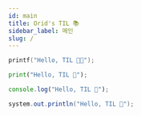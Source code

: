 ```yaml
---
id: main
title: Orid's TIL 📚
sidebar_label: 메인
slug: /
---
```


```c
printf("Hello, TIL 👨‍💻");
```

```python
print("Hello, TIL 🥳");
```

```javascript
console.log("Hello, TIL 🌳");
```

```java
system.out.println("Hello, TIL 🤪");
```
